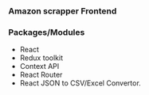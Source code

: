 ### Amazon scrapper Frontend
### Packages/Modules
* React
* Redux toolkit
* Context API
* React Router
* React JSON to CSV/Excel Convertor.